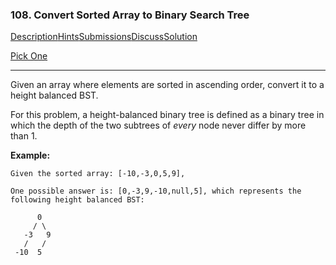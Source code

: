### 108. Convert Sorted Array to Binary Search Tree

[Description](https://leetcode.com/problems/convert-sorted-array-to-binary-search-tree/description/)[Hints](https://leetcode.com/problems/convert-sorted-array-to-binary-search-tree/hints/)[Submissions](https://leetcode.com/problems/convert-sorted-array-to-binary-search-tree/submissions/)[Discuss](https://leetcode.com/problems/convert-sorted-array-to-binary-search-tree/discuss/)[Solution](https://leetcode.com/problems/convert-sorted-array-to-binary-search-tree/solution/)

[Pick One](https://leetcode.com/problems/random-one-question/)

------

Given an array where elements are sorted in ascending order, convert it to a height balanced BST.

For this problem, a height-balanced binary tree is defined as a binary tree in which the depth of the two subtrees of *every* node never differ by more than 1.

**Example:**

```
Given the sorted array: [-10,-3,0,5,9],

One possible answer is: [0,-3,9,-10,null,5], which represents the following height balanced BST:

      0
     / \
   -3   9
   /   /
 -10  5
```